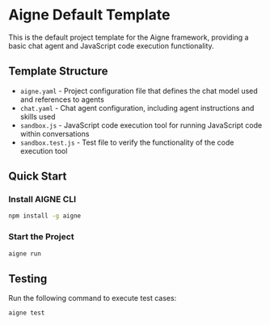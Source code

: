 # Aigne Default Template

This is the default project template for the Aigne framework, providing a basic chat agent and JavaScript code execution functionality.

## Template Structure

* `aigne.yaml` - Project configuration file that defines the chat model used and references to agents
* `chat.yaml` - Chat agent configuration, including agent instructions and skills used
* `sandbox.js` - JavaScript code execution tool for running JavaScript code within conversations
* `sandbox.test.js` - Test file to verify the functionality of the code execution tool

## Quick Start

### Install AIGNE CLI

```bash
npm install -g aigne
```

### Start the Project

```bash
aigne run
```

## Testing

Run the following command to execute test cases:

```bash
aigne test
```
